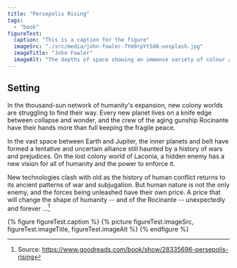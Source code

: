 ```yaml
---
title: "Persepolis Rising"
tags:
  - "book"
figureTest:
  caption: "This is a caption for the figure"
  imageSrc: "./src/media/john-fowler-7Ym9rpYtSdA-unsplash.jpg"
  imageTitle: "John Fowler"
  imageAlt: "The depths of space showing an immense variety of colour across millions of stars."
---
```


## Setting

In the thousand-sun network of humanity's expansion, new colony worlds are struggling to find their way. Every new planet lives on a knife edge between collapse and wonder, and the crew of the aging gunship Rocinante have their hands more than full keeping the fragile peace.

In the vast space between Earth and Jupiter, the inner planets and belt have formed a tentative and uncertain alliance still haunted by a history of wars and prejudices. On the lost colony world of Laconia, a hidden enemy has a new vision for all of humanity and the power to enforce it.

New technologies clash with old as the history of human conflict returns to its ancient patterns of war and subjugation. But human nature is not the only enemy, and the forces being unleashed have their own price. A price that will change the shape of humanity -- and of the Rocinante -- unexpectedly and forever ...[^1]

{% figure figureTest.caption %}
  {% picture figureTest.imageSrc, figureTest.imageTitle, figureTest.imageAlt %}
{% endfigure %}

[^1]: Source: https://www.goodreads.com/book/show/28335696-persepolis-rising